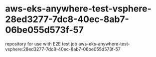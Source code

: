 # aws-eks-anywhere-test-vsphere-28ed3277-7dc8-40ec-8ab7-06be055d573f-57
repository for use with E2E test job aws-eks-anywhere-test-vsphere:28ed3277-7dc8-40ec-8ab7-06be055d573f-57
